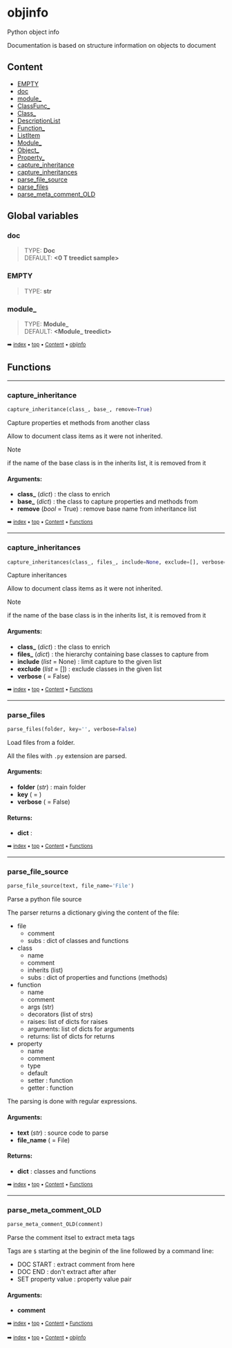 # objinfo


Python object info

Documentation is based on structure information on objects to document



## Content

- [EMPTY](dogen-objin1---objinfo.md#empty)
- [doc](dogen-objin1---objinfo.md#doc)
- [module_](dogen-objin1---objinfo.md#module_)
- [ClassFunc_](dogen-objin1-classfunc_.md#classfunc_)
- [Class_](dogen-objin1-class_.md#class_)
- [DescriptionList](dogen-objin1-descriptionlist.md#descriptionlist)
- [Function_](dogen-objin1-function_.md#function_)
- [ListItem](dogen-objin1-listitem.md#listitem)
- [Module_](dogen-objin1-module_.md#module_)
- [Object_](dogen-objin1-object_.md#object_)
- [Property_](dogen-objin1-property_.md#property_)
- [capture_inheritance](dogen-objin1---objinfo.md#capture_inheritance)
- [capture_inheritances](dogen-objin1---objinfo.md#capture_inheritances)
- [parse_file_source](dogen-objin1---objinfo.md#parse_file_source)
- [parse_files](dogen-objin1---objinfo.md#parse_files)
- [parse_meta_comment_OLD](dogen-objin1---objinfo.md#parse_meta_comment_old)



## Global variables

### doc

> TYPE: **Doc**<br> DEFAULT: **<0  T treedict sample>**



### EMPTY

> TYPE: **str**



### module_

> TYPE: **Module_**<br> DEFAULT: **<Module_ treedict>**



<sub>:arrow_right: [index](index.md) :black_small_square: [top](#objinfo) :black_small_square: [Content](#content) :black_small_square: [objinfo](#objinfo)</sub>



## Functions

----------
### capture_inheritance



``` python
capture_inheritance(class_, base_, remove=True)
```

Capture properties et methods from another class

Allow to document class items as it were not inherited.

> [!Note]
> if the name of the base class is in the inherits list, it is removed from it


#### Arguments:
- **class_** (_dict_) : the class to enrich
- **base_** (_dict_) : the class to capture properties and methods from
- **remove** (_bool_ = True) : remove base name from inheritance list



<sub>:arrow_right: [index](index.md) :black_small_square: [top](#objinfo) :black_small_square: [Content](#content) :black_small_square: [Functions](#functions)</sub>



----------
### capture_inheritances



``` python
capture_inheritances(class_, files_, include=None, exclude=[], verbose=False)
```

Capture inheritances

Allow to document class items as it were not inherited.

> [!Note]
> if the name of the base class is in the inherits list, it is removed from it


#### Arguments:
- **class_** (_dict_) : the class to enrich
- **files_** (_dict_) : the hierarchy containing base classes to capture from
- **include** (_list_ = None) : limit capture to the given list
- **exclude** (_list_ = []) : exclude classes in the given list
- **verbose** ( = False)



<sub>:arrow_right: [index](index.md) :black_small_square: [top](#objinfo) :black_small_square: [Content](#content) :black_small_square: [Functions](#functions)</sub>



----------
### parse_files



``` python
parse_files(folder, key='', verbose=False)
```

Load files from a folder.

All the files with `.py` extension are parsed.


#### Arguments:
- **folder** (_str_) : main folder
- **key** ( = )
- **verbose** ( = False)



#### Returns:
- **dict** : 



<sub>:arrow_right: [index](index.md) :black_small_square: [top](#objinfo) :black_small_square: [Content](#content) :black_small_square: [Functions](#functions)</sub>



----------
### parse_file_source



``` python
parse_file_source(text, file_name='File')
```

Parse a python file source

The parser returns a dictionary giving the content of the file:

- file
  - comment
  - subs : dict of classes and functions
- class
  - name
  - comment
  - inherits (list)
  - subs : dict of properties and functions (methods)
- function
  - name
  - comment
  - args (str)
  - decorators (list of strs)
  - raises: list of dicts for raises
  - arguments: list of dicts for arguments
  - returns: list of dicts for returns
- property
  - name
  - comment
  - type
  - default
  - setter : function
  - getter : function

The parsing is done with regular expressions.


#### Arguments:
- **text** (_str_) : source code to parse
- **file_name** ( = File)



#### Returns:
- **dict** : classes and functions



<sub>:arrow_right: [index](index.md) :black_small_square: [top](#objinfo) :black_small_square: [Content](#content) :black_small_square: [Functions](#functions)</sub>



----------
### parse_meta_comment_OLD



``` python
parse_meta_comment_OLD(comment)
```

Parse the comment itsel to extract meta tags

Tags are `$` starting at the beginin of the line followed by a command line:
    
- DOC START : extract comment from here
- DOC END : don't extract after after
- SET property value : property value pair


#### Arguments:
- **comment**



<sub>:arrow_right: [index](index.md) :black_small_square: [top](#objinfo) :black_small_square: [Content](#content) :black_small_square: [Functions](#functions)</sub>



<sub>:arrow_right: [index](index.md) :black_small_square: [top](#objinfo) :black_small_square: [Content](#content) :black_small_square: [objinfo](#objinfo)</sub>


